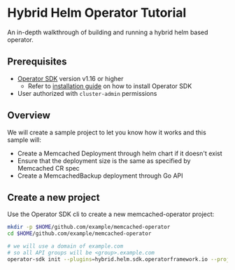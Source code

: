 # Hybrid Helm Operator Tutorial

An in-depth walkthrough of building and running a hybrid helm based operator.

## Prerequisites
- [Operator SDK][operator-sdk] version v1.16 or higher
   - Refer to [installation guide][sdk_install_guide] on how to install Operator SDK
- User authorized with `cluster-admin` permissions

## Overview
We will create a sample project to let you know how it works and this sample will:

- Create a Memcached Deployment through helm chart if it doesn't exist
- Ensure that the deployment size is the same as specified by Memcached CR spec
- Create a MemcachedBackup deployment through Go API

## Create a new project

Use the Operator SDK cli to create a new memcached-operator project:

```sh
mkdir -p $HOME/github.com/example/memcached-operator
cd $HOME/github.com/example/memcached-operator

# we will use a domain of example.com
# so all API groups will be <group>.example.com
operator-sdk init --plugins=hybrid.helm.sdk.operatorframework.io --project-version="3" --repo=github.com/example/memcached-operator
```



[operator-sdk]: https://github.com/operator-framework/operator-sdk
[sdk_install_guide]: https://sdk.operatorframework.io/docs/building-operators/helm/installation/